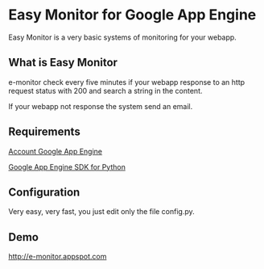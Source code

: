 # Easy Monitor for Google App Engine
Easy Monitor is a very basic systems of monitoring for your webapp.

## What is Easy Monitor
e-monitor check every five minutes if your webapp response to an http request status with 200 and search a string in the content. 

If your webapp not response the system send an email.

## Requirements
[Account Google App Engine](https://developers.google.com/appengine "Account Google App Engine")

[Google App Engine SDK for Python](https://developers.google.com/appengine/downloads "Google App Engine SDK for Python")




## Configuration
Very easy, very fast, you just edit only the file config.py.

## Demo
http://e-monitor.appspot.com